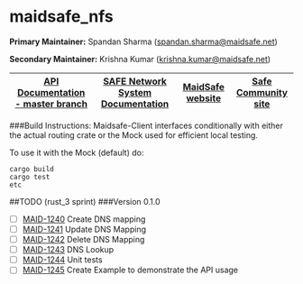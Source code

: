 # maidsafe_nfs

**Primary Maintainer:**     Spandan Sharma (spandan.sharma@maidsafe.net)

**Secondary Maintainer:**   Krishna Kumar (krishna.kumar@maidsafe.net)


| [API Documentation - master branch](http://maidsafe.net/maidsafe_nfs/master) | [SAFE Network System Documentation](http://systemdocs.maidsafe.net) | [MaidSafe website](http://maidsafe.net) | [Safe Community site](https://forum.safenetwork.io) |
|:------:|:-------:|:-------:|:-------:|

###Build Instructions:
Maidsafe-Client interfaces conditionally with either the actual routing crate or the Mock used for efficient local testing.

To use it with the Mock (default) do:
```
cargo build
cargo test
etc
```
##TODO (rust_3 sprint)
###Version 0.1.0
- [ ] [MAID-1240](https://maidsafe.atlassian.net/browse/MAID-1240) Create DNS mapping
- [ ] [MAID-1241](https://maidsafe.atlassian.net/browse/MAID-1241) Update DNS Mapping
- [ ] [MAID-1242](https://maidsafe.atlassian.net/browse/MAID-1242) Delete DNS Mapping
- [ ] [MAID-1243](https://maidsafe.atlassian.net/browse/MAID-1243) DNS Lookup
- [ ] [MAID-1244](https://maidsafe.atlassian.net/browse/MAID-1244) Unit tests
- [ ] [MAID-1245](https://maidsafe.atlassian.net/browse/MAID-1245) Create Example to demonstrate the API usage

